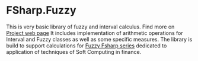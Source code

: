 FSharp.Fuzzy
=====

This is very basic library of fuzzy and interval calculus. Find more on [Project web page](http://dsevastianov.github.io/FSharp.Fuzzy/)
It includes implementation of arithmetic operations for  Interval and Fuzzy classes as well as some specific measures. 
The library is build to support calculations for [Fuzzy Fsharp series](http://fuzzyfsharp.wordpress.com/) dedicated to 
application of techniques of Soft Computing in finance. 
